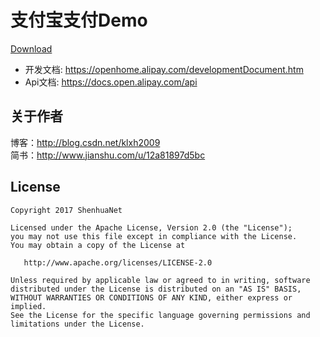 # 支付宝支付Demo

[Download](https://github.com/shenhuanet/AndroidOpen/tree/master/--Downloads/AlipayDemo.zip)

- 开发文档: https://openhome.alipay.com/developmentDocument.htm
- Api文档: https://docs.open.alipay.com/api

## 关于作者
博客：http://blog.csdn.net/klxh2009<br>
简书：http://www.jianshu.com/u/12a81897d5bc

## License

    Copyright 2017 ShenhuaNet

    Licensed under the Apache License, Version 2.0 (the "License");
    you may not use this file except in compliance with the License.
    You may obtain a copy of the License at

       http://www.apache.org/licenses/LICENSE-2.0

    Unless required by applicable law or agreed to in writing, software
    distributed under the License is distributed on an "AS IS" BASIS,
    WITHOUT WARRANTIES OR CONDITIONS OF ANY KIND, either express or implied.
    See the License for the specific language governing permissions and
    limitations under the License.
